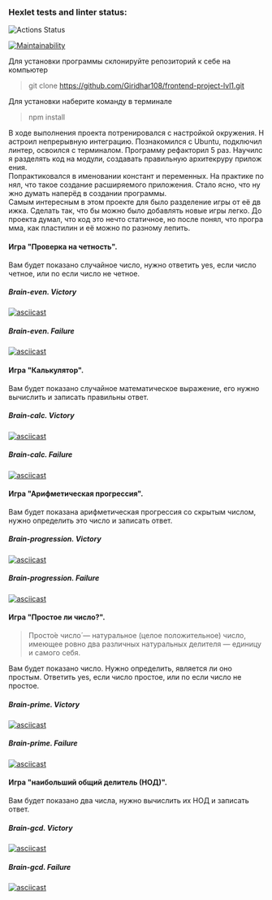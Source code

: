 ### Hexlet tests and linter status:
![Actions Status](https://github.com/Giridhar108/frontend-project-lvl1/workflows/NodeCI/badge.svg)

[![Maintainability](https://api.codeclimate.com/v1/badges/33e175a02cf339b2bb95/maintainability)](https://codeclimate.com/github/Giridhar108/frontend-project-lvl1/maintainability)


Для установки программы склонируйте репозиторий к себе на компьютер

> git clone https://github.com/Giridhar108/frontend-project-lvl1.git

Для установки наберите команду в терминале

> npm install

В ходе выполнения проекта потренировался с настройкой окружения. Настроил непрерывную интеграцию. Познакомился с Ubuntu, подключил линтер, освоился с терминалом. Программу рефакторил 5 раз. Научился разделять код на модули, создавать правильную архитекруру приложения. Попрактиковался в именовании констант и переменных. На практике понял, что такое создание расширяемого приложения. Стало ясно, что нужно думать наперёд в создании программы. 
Самым интересным в этом проекте для было разделение игры от её движка. Сделать так, что бы можно было добавлять новые игры легко. До проекта думал, что код это нечто статичное, но после понял, что программа, как пластилин и её можно по разному лепить. 


#### Игра "Проверка на четность". 
Вам будет показано случайное число, нужно ответить yes, если число четное, или no если число не четное.

##### Brain-even. Victory

[![asciicast](https://asciinema.org/a/vcOTwjh6zh4I9w2dgeqANn9d6.svg)](https://asciinema.org/a/vcOTwjh6zh4I9w2dgeqANn9d6)

##### Brain-even. Failure

[![asciicast](https://asciinema.org/a/AqoV1ySl7I11XA1OSANLhQ66f.svg)](https://asciinema.org/a/AqoV1ySl7I11XA1OSANLhQ66f)


#### Игра "Калькулятор". 
Вам будет показано случайное математическое выражение, его нужно вычислить и записать правильны ответ. 

##### Brain-calc. Victory

[![asciicast](https://asciinema.org/a/t0lc09qhT1dRzkWTbKCVdVD5i.svg)](https://asciinema.org/a/t0lc09qhT1dRzkWTbKCVdVD5i)

##### Brain-calc. Failure 

[![asciicast](https://asciinema.org/a/UPMDS1d8mdbI113o2ixFcdzWO.svg)](https://asciinema.org/a/UPMDS1d8mdbI113o2ixFcdzWO)

#### Игра "Арифметическая прогрессия". 
Вам будет показана арифметическая прогрессия со скрытым числом, нужно определить это число и записать ответ. 

##### Brain-progression. Victory

[![asciicast](https://asciinema.org/a/NU9lj8FBm49bDrKrGR7ggdMkZ.svg)](https://asciinema.org/a/NU9lj8FBm49bDrKrGR7ggdMkZ)

##### Brain-progression. Failure

[![asciicast](https://asciinema.org/a/GztDppTb2WP0RCPXVjoM7QXGe.svg)](https://asciinema.org/a/GztDppTb2WP0RCPXVjoM7QXGe)

#### Игра "Простое ли число?". 
>Просто́е число́ — натуральное (целое положительное) число, имеющее ровно два различных натуральных делителя — единицу и самого себя.

Вам будет показано число. Нужно определить, является ли оно простым. Ответить yes, если число простое, или no если число не простое.

##### Brain-prime. Victory

[![asciicast](https://asciinema.org/a/T8jaSBibYU7keMj0XhcXHhFWt.svg)](https://asciinema.org/a/T8jaSBibYU7keMj0XhcXHhFWt)

##### Brain-prime. Failure

[![asciicast](https://asciinema.org/a/a7X9MHB4tAuOMXjmCIyMEtRJD.svg)](https://asciinema.org/a/a7X9MHB4tAuOMXjmCIyMEtRJD)
#### Игра "наибольший общий делитель (НОД)". 
Вам будет показано два числа, нужно вычислить их НОД и записать ответ.

##### Brain-gcd. Victory

[![asciicast](https://asciinema.org/a/nhBvOznozP0ffVNCddorD6vsW.svg)](https://asciinema.org/a/nhBvOznozP0ffVNCddorD6vsW)

##### Brain-gcd. Failure

[![asciicast](https://asciinema.org/a/cAfJAHNFfD7nN755D1QADecMh.svg)](https://asciinema.org/a/cAfJAHNFfD7nN755D1QADecMh)
